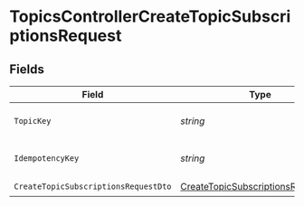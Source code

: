 # TopicsControllerCreateTopicSubscriptionsRequest


## Fields

| Field                                                                                               | Type                                                                                                | Required                                                                                            | Description                                                                                         |
| --------------------------------------------------------------------------------------------------- | --------------------------------------------------------------------------------------------------- | --------------------------------------------------------------------------------------------------- | --------------------------------------------------------------------------------------------------- |
| `TopicKey`                                                                                          | *string*                                                                                            | :heavy_check_mark:                                                                                  | The key identifier of the topic                                                                     |
| `IdempotencyKey`                                                                                    | *string*                                                                                            | :heavy_minus_sign:                                                                                  | A header for idempotency purposes                                                                   |
| `CreateTopicSubscriptionsRequestDto`                                                                | [CreateTopicSubscriptionsRequestDto](../../Models/Components/CreateTopicSubscriptionsRequestDto.md) | :heavy_check_mark:                                                                                  | N/A                                                                                                 |